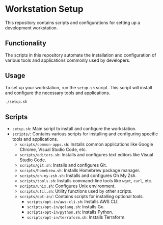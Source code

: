 # Workstation Setup

This repository contains scripts and configurations for setting up a development workstation.

## Functionality

The scripts in this repository automate the installation and configuration of various tools and applications commonly used by developers.

## Usage

To set up your workstation, run the `setup.sh` script. This script will install and configure the necessary tools and applications.

```bash
./setup.sh
```

## Scripts

*   `setup.sh`: Main script to install and configure the workstation.
*   `scripts/`: Contains various scripts for installing and configuring specific tools and applications.
    *   `scripts/common-apps.sh`: Installs common applications like Google Chrome, Visual Studio Code, etc.
    *   `scripts/editors.sh`: Installs and configures text editors like Visual Studio Code.
    *   `scripts/git.sh`: Installs and configures Git.
    *   `scripts/homebrew.sh`: Installs Homebrew package manager.
    *   `scripts/oh-my-zsh.sh`: Installs and configures Oh My Zsh.
    *   `scripts/tools.sh`: Installs command-line tools like `wget`, `curl`, etc.
    *   `scripts/unix.sh`: Configures Unix environment.
    *   `scripts/util.sh`: Utility functions used by other scripts.
    *   `scripts/opt-in/`: Contains scripts for installing optional tools.
        *   `scripts/opt-in/aws-cli.sh`: Installs AWS CLI.
        *   `scripts/opt-in/golang.sh`: Installs Go.
        *   `scripts/opt-in/python.sh`: Installs Python.
        *   `scripts/opt-in/terraform.sh`: Installs Terraform.
